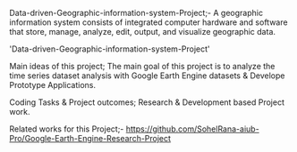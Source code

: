 Data-driven-Geographic-information-system-Project;-
A geographic information system consists of integrated computer hardware and software that store, manage, analyze, edit, output, and visualize geographic data. 

'Data-driven-Geographic-information-system-Project'

 Main ideas of this project; The main goal of this project is to analyze the time series dataset analysis with Google Earth Engine datasets & Develope Prototype Applications.

 Coding Tasks & Project outcomes; Research & Development based Project work.

 Related works for this Project;- https://github.com/SohelRana-aiub-Pro/Google-Earth-Engine-Research-Project

